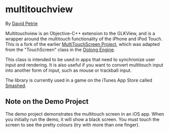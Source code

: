 # multitouchview

By [David Petrie](http://www.davidpetrie.com)

Multitouchview is an Objective-C++ extension to the GLKView, and is a wrapper around the multitouch functionality of the iPhone and iPod Touch.  This is a fork of the earlier [MultiTouchScreen Project](https://github.com/cdave1/multitouchscreen), which was adapted from the "TouchScreen" class in the [Oolong Engine](http://www.oolongengine.com).

This class is intended to be used in apps that need to synchronize user input and rendering.  It is also useful if you want to convert multitouch input into another form of input, such as mouse or trackball input.

The library is currently used in a game on the iTunes App Store called [Smashed](http://smashed.hackdirt.com).


## Note on the Demo Project

The demo project demonstrates the multitouch screen in an iOS app.  When you initially run the demo, it will show a black screen.  You must touch the screen to see the pretty colours (try with more than one finger).
